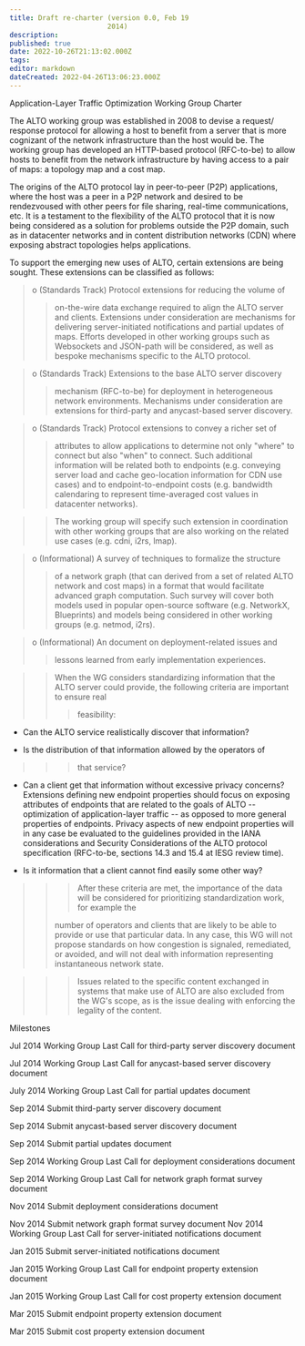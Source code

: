 ```yaml
---
title: Draft re-charter (version 0.0, Feb 19
                        2014)
description: 
published: true
date: 2022-10-26T21:13:02.000Z
tags: 
editor: markdown
dateCreated: 2022-04-26T13:06:23.000Z
---
```


Application-Layer Traffic Optimization Working Group Charter

The ALTO working group was established in 2008 to devise a request/
response protocol for allowing a host to benefit from a server that is
more cognizant of the network infrastructure than the host would be.
The working group has developed an HTTP-based protocol (RFC-to-be) to
allow hosts to benefit from the network infrastructure by having
access to a pair of maps: a topology map and a cost map.

The origins of the ALTO protocol lay in peer-to-peer (P2P)
applications, where the host was a peer in a P2P network and desired
to be rendezvoused with other peers for file sharing, real-time
communications, etc. It is a testament to the flexibility of the ALTO
protocol that it is now being considered as a solution for problems
outside the P2P domain, such as in datacenter networks and in content
distribution networks (CDN) where exposing abstract topologies helps
applications.

To support the emerging new uses of ALTO, certain extensions are being
sought. These extensions can be classified as follows:

> 
> o (Standards Track) Protocol extensions for reducing the volume of
> 
> > 
> > on-the-wire data exchange required to align the ALTO server and
> > clients. Extensions under consideration are mechanisms for
> > delivering server-initiated notifications and partial updates of
> > maps. Efforts developed in other working groups such as Websockets
> > and JSON-path will be considered, as well as bespoke mechanisms
> > specific to the ALTO protocol.
> > 
> 

> 
> o (Standards Track) Extensions to the base ALTO server discovery
> 
> > 
> > mechanism (RFC-to-be) for deployment in heterogeneous network
> > environments. Mechanisms under consideration are extensions for
> > third-party and anycast-based server discovery.
> > 
> 

> 
> o (Standards Track) Protocol extensions to convey a richer set of
> 
> > 
> > attributes to allow applications to determine not only "where" to
> > connect but also "when" to connect. Such additional information
> > will be related both to endpoints (e.g. conveying server load and
> > cache geo-location information for CDN use cases) and to
> > endpoint-to-endpoint costs (e.g. bandwidth calendaring to represent
> > time-averaged cost values in datacenter networks).
> > 
> 

> 
> > 
> > The working group will specify such extension in coordination with
> > other working groups that are also working on the related use cases
> > (e.g. cdni, i2rs, lmap).
> > 
> 

> 
> o (Informational) A survey of techniques to formalize the structure
> 
> > 
> > of a network graph (that can derived from a set of related ALTO
> > network and cost maps) in a format that would facilitate advanced
> > graph computation. Such survey will cover both models used in
> > popular open-source software (e.g. NetworkX, Blueprints) and models
> > being considered in other working groups (e.g. netmod, i2rs).
> > 
> 

> 
> o (Informational) An document on deployment-related issues and
> 
> > 
> > lessons learned from early implementation experiences.
> > 
> 

> 
> > 
> > When the WG considers standardizing information that the ALTO server
> > could provide, the following criteria are important to ensure real
> > 
> > > 
> > > feasibility:
> > > 
> > 
> 

* Can the ALTO service realistically discover that information?

* Is the distribution of that information allowed by the operators of

> 
> > 
> > > 
> > > that service?
> > > 
> > 
> 

* Can a client get that information without excessive privacy
concerns? Extensions defining new endpoint properties should focus
on exposing attributes of endpoints that are related to the goals
of ALTO -- optimization of application-layer traffic -- as opposed
to more general properties of endpoints. Privacy aspects of new
endpoint properties will in any case be evaluated to the guidelines
provided in the IANA considerations and Security Considerations of
the ALTO protocol specification (RFC-to-be, sections 14.3 and 15.4
at IESG review time).

* Is it information that a client cannot find easily some other way?

> 
> > 
> > > 
> > > After these criteria are met, the importance of the data will be
> > > considered for prioritizing standardization work, for example the
> > > 
> > 
> > number of operators and clients that are likely to be able to provide
> > or use that particular data. In any case, this WG will not propose
> > standards on how congestion is signaled, remediated, or avoided, and
> > will not deal with information representing instantaneous network
> > state.
> > 
> 

> 
> > 
> > > 
> > > Issues related to the specific content exchanged in systems that make
> > > use of ALTO are also excluded from the WG's scope, as is the issue
> > > dealing with enforcing the legality of the content.
> > > 
> > 
> 

 
Milestones

 
Jul 2014 Working Group Last Call for third-party server discovery document
 
Jul 2014 Working Group Last Call for anycast-based server discovery document
 
July 2014 Working Group Last Call for partial updates document
 
Sep 2014 Submit third-party server discovery document
 
Sep 2014 Submit anycast-based server discovery document
 
Sep 2014 Submit partial updates document
 
Sep 2014 Working Group Last Call for deployment considerations document
 
Sep 2014 Working Group Last Call for network graph format survey document
 
Nov 2014 Submit deployment considerations document
 
Nov 2014 Submit network graph format survey document
Nov 2014 Working Group Last Call for server-initiated notifications document
 
Jan 2015 Submit server-initiated notifications document
 
Jan 2015 Working Group Last Call for endpoint property extension document
 
Jan 2015 Working Group Last Call for cost property extension document
 
Mar 2015 Submit endpoint property extension document
 
Mar 2015 Submit cost property extension document
